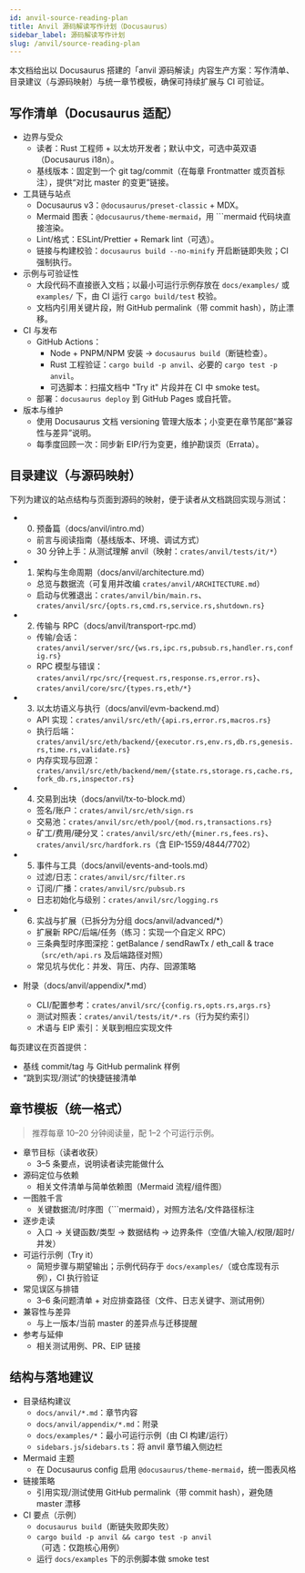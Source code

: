 ```yaml
---
id: anvil-source-reading-plan
title: Anvil 源码解读写作计划（Docusaurus）
sidebar_label: 源码解读写作计划
slug: /anvil/source-reading-plan
---
```


本文档给出以 Docusaurus 搭建的「anvil 源码解读」内容生产方案：写作清单、目录建议（与源码映射）与统一章节模板，确保可持续扩展与 CI 可验证。

## 写作清单（Docusaurus 适配）

- 边界与受众
  - 读者：Rust 工程师 + 以太坊开发者；默认中文，可选中英双语（Docusaurus i18n）。
  - 基线版本：固定到一个 git tag/commit（在每章 Frontmatter 或页首标注），提供“对比 master 的变更”链接。
- 工具链与站点
  - Docusaurus v3：`@docusaurus/preset-classic` + MDX。
  - Mermaid 图表：`@docusaurus/theme-mermaid`，用 ```mermaid 代码块直接渲染。
  - Lint/格式：ESLint/Prettier + Remark lint（可选）。
  - 链接与构建校验：`docusaurus build --no-minify` 开启断链即失败；CI 强制执行。
- 示例与可验证性
  - 大段代码不直接嵌入文档；以最小可运行示例存放在 `docs/examples/` 或 `examples/` 下，由 CI 运行 `cargo build/test` 校验。
  - 文档内引用关键片段，附 GitHub permalink（带 commit hash），防止漂移。
- CI 与发布
  - GitHub Actions：
    - Node + PNPM/NPM 安装 → `docusaurus build`（断链检查）。
    - Rust 工程验证：`cargo build -p anvil`、必要的 `cargo test -p anvil`。
    - 可选脚本：扫描文档中 "Try it" 片段并在 CI 中 smoke test。
  - 部署：`docusaurus deploy` 到 GitHub Pages 或自托管。
- 版本与维护
  - 使用 Docusaurus 文档 versioning 管理大版本；小变更在章节尾部“兼容性与差异”说明。
  - 每季度回顾一次：同步新 EIP/行为变更，维护勘误页（Errata）。

## 目录建议（与源码映射）

下列为建议的站点结构与页面到源码的映射，便于读者从文档跳回实现与测试：

- 0. 预备篇（docs/anvil/intro.md）
  - 前言与阅读指南（基线版本、环境、调试方式）
  - 30 分钟上手：从测试理解 anvil（映射：`crates/anvil/tests/it/*`）

- 1. 架构与生命周期（docs/anvil/architecture.md）
  - 总览与数据流（可复用并改编 `crates/anvil/ARCHITECTURE.md`）
  - 启动与优雅退出：`crates/anvil/bin/main.rs`、`crates/anvil/src/{opts.rs,cmd.rs,service.rs,shutdown.rs}`

- 2. 传输与 RPC（docs/anvil/transport-rpc.md）
  - 传输/会话：`crates/anvil/server/src/{ws.rs,ipc.rs,pubsub.rs,handler.rs,config.rs}`
  - RPC 模型与错误：`crates/anvil/rpc/src/{request.rs,response.rs,error.rs}`、`crates/anvil/core/src/{types.rs,eth/*}`

- 3. 以太坊语义与执行（docs/anvil/evm-backend.md）
  - API 实现：`crates/anvil/src/eth/{api.rs,error.rs,macros.rs}`
  - 执行后端：`crates/anvil/src/eth/backend/{executor.rs,env.rs,db.rs,genesis.rs,time.rs,validate.rs}`
  - 内存实现与回源：`crates/anvil/src/eth/backend/mem/{state.rs,storage.rs,cache.rs,fork_db.rs,inspector.rs}`

- 4. 交易到出块（docs/anvil/tx-to-block.md）
  - 签名/账户：`crates/anvil/src/eth/sign.rs`
  - 交易池：`crates/anvil/src/eth/pool/{mod.rs,transactions.rs}`
  - 矿工/费用/硬分叉：`crates/anvil/src/eth/{miner.rs,fees.rs}`、`crates/anvil/src/hardfork.rs`（含 EIP-1559/4844/7702）

- 5. 事件与工具（docs/anvil/events-and-tools.md）
  - 过滤/日志：`crates/anvil/src/filter.rs`
  - 订阅/广播：`crates/anvil/src/pubsub.rs`
  - 日志初始化与级别：`crates/anvil/src/logging.rs`

- 6. 实战与扩展（已拆分为分组 docs/anvil/advanced/*）
  - 扩展新 RPC/后端/任务（练习：实现一个自定义 RPC）
  - 三条典型时序图深挖：getBalance / sendRawTx / eth_call & trace（`src/eth/api.rs` 及后端路径对照）
  - 常见坑与优化：并发、背压、内存、回源策略

- 附录（docs/anvil/appendix/*.md）
  - CLI/配置参考：`crates/anvil/src/{config.rs,opts.rs,args.rs}`
  - 测试对照表：`crates/anvil/tests/it/*.rs`（行为契约索引）
  - 术语与 EIP 索引：关联到相应实现文件

每页建议在页首提供：
- 基线 commit/tag 与 GitHub permalink 样例
- “跳到实现/测试”的快捷链接清单

## 章节模板（统一格式）

> 推荐每章 10–20 分钟阅读量，配 1–2 个可运行示例。

- 章节目标（读者收获）
  - 3–5 条要点，说明读者读完能做什么
- 源码定位与依赖
  - 相关文件清单与简单依赖图（Mermaid 流程/组件图）
- 一图胜千言
  - 关键数据流/时序图（```mermaid），对照方法名/文件路径标注
- 逐步走读
  - 入口 → 关键函数/类型 → 数据结构 → 边界条件（空值/大输入/权限/超时/并发）
- 可运行示例（Try it）
  - 简短步骤与期望输出；示例代码存于 `docs/examples/`（或仓库现有示例），CI 执行验证
- 常见误区与排错
  - 3–6 条问题清单 + 对应排查路径（文件、日志关键字、测试用例）
- 兼容性与差异
  - 与上一版本/当前 master 的差异点与迁移提醒
- 参考与延伸
  - 相关测试用例、PR、EIP 链接

## 结构与落地建议

- 目录结构建议
  - `docs/anvil/*.md`：章节内容
  - `docs/anvil/appendix/*.md`：附录
  - `docs/examples/*`：最小可运行示例（由 CI 构建/运行）
  - `sidebars.js`/`sidebars.ts`：将 anvil 章节编入侧边栏
- Mermaid 主题
  - 在 Docusaurus config 启用 `@docusaurus/theme-mermaid`，统一图表风格
- 链接策略
  - 引用实现/测试使用 GitHub permalink（带 commit hash），避免随 master 漂移
- CI 要点（示例）
  - `docusaurus build`（断链失败即失败）
  - `cargo build -p anvil && cargo test -p anvil`（可选：仅跑核心用例）
  - 运行 `docs/examples` 下的示例脚本做 smoke test